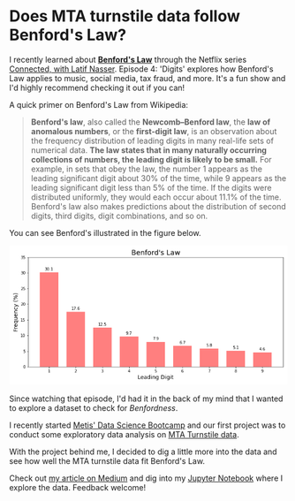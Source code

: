 # Does MTA turnstile data follow Benford's Law? 

I recently learned about [**Benford's Law**](https://en.wikipedia.org/wiki/Benford%27s_law) through the Netflix series [Connected, with Latif Nasser](https://www.netflix.com/title/81031737#:~:text=Digits&text=Latif%20explores%20a%20law%20of,and%20perhaps%20the%20entire%20universe.). Episode 4: 'Digits' explores how Benford's Law applies to music, social media, tax fraud, and more. It's a fun show and I'd highly recommend checking it out if you can!

A quick primer on Benford's Law from Wikipedia:

> **Benford's law**, also called the **Newcomb–Benford law**, the **law of anomalous numbers**, or the **first-digit law**, is an observation about the frequency distribution of leading digits in many real-life sets of numerical data. **The law states that in many naturally occurring collections of numbers, the leading digit is likely to be small.** For example, in sets that obey the law, the number 1 appears as the leading significant digit about 30% of the time, while 9 appears as the leading significant digit less than 5% of the time. If the digits were distributed uniformly, they would each occur about 11.1% of the time. Benford's law also makes predictions about the distribution of second digits, third digits, digit combinations, and so on.

You can see Benford's illustrated in the figure below.

![Benford's Law](https://github.com/scrapfishies/mta_benfords/blob/master/images/benfords.png)

Since watching that episode, I'd had it in the back of my mind that I wanted to explore a dataset to check for *Benfordness*. 

I recently started [Metis' Data Science Bootcamp](https://www.thisismetis.com/) and our first project was to conduct some exploratory data analysis on [MTA Turnstile data](http://web.mta.info/developers/turnstile.html).

With the project behind me, I decided to dig a little more into the data and see how well the MTA turnstile data fit Benford's Law.

Check out [my article on Medium](https://medium.com/@scrapfishies/does-mta-turnstile-data-follow-benfords-law-e236028bd5b5) and dig into my [Jupyter Notebook](https://github.com/scrapfishies/mta_benfords/blob/master/mta_benfords.ipynb) where I explore the data. Feedback welcome!
